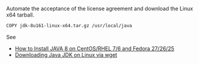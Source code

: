 Automate the acceptance of the license agreement and download the Linux x64 tarball.

```bash
COPY jdk-8u161-linux-x64.tar.gz /usr/local/java
```

See 
* [How to Install JAVA 8 on CentOS/RHEL 7/6 and Fedora 27/26/25](https://tecadmin.net/install-java-8-on-centos-rhel-and-fedora/#)
* [Downloading Java JDK on Linux via wget](https://stackoverflow.com/questions/10268583/downloading-java-jdk-on-linux-via-wget-is-shown-license-page-instead)
